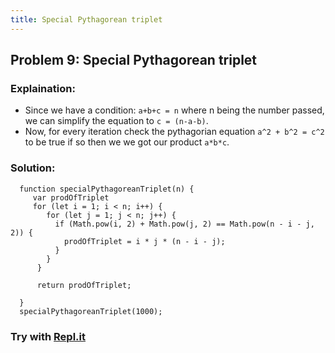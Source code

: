 ```yaml
---
title: Special Pythagorean triplet
---
```

## Problem 9: Special Pythagorean triplet

### Explaination:
- Since we have a condition: `a+b+c = n` where n being the number passed, we can simplify the equation to `c = (n-a-b)`.
- Now, for every iteration check the pythagorian equation `a^2 + b^2 = c^2` to be true if so then we we got our product `a*b*c`.

### Solution:

```
  function specialPythagoreanTriplet(n) {
     var prodOfTriplet
     for (let i = 1; i < n; i++) {
        for (let j = 1; j < n; j++) {
          if (Math.pow(i, 2) + Math.pow(j, 2) == Math.pow(n - i - j, 2)) {
            prodOfTriplet = i * j * (n - i - j);
          }
        }
      }

      return prodOfTriplet;

  }
  specialPythagoreanTriplet(1000);
```

### Try with [Repl.it](https://repl.it/@GemjuSherpa/Special-Pythagorean-triplet)
